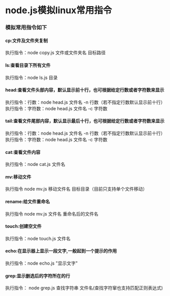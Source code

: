 # node.js模拟linux常用指令  
### 模拟常用指令如下  
#### cp:文件及文件夹复制  
执行指令：node copy.js 文件或文件夹名 目标路径
#### ls:查看目录下所有文件  
执行指令：node ls.js 目录
#### head:查看文件头部内容，默认显示前十行，也可根据给定行数或者字符数来显示  
执行指令：行数：node head.js 文件名 -n 行数（若不指定行数默认显示前十行）  
执行指令：字符数：node head.js 文件名 -c 字符数  
#### tail:查看文件尾部内容，默认显示最后十行，也可根据给定行数或者字符数来显示  
执行指令：行数：node head.js 文件名 -n 行数（若不指定行数默认显示前十行）  
执行指令：字符数：node head.js 文件名 -c 字符数  
#### cat:查看文件内容  
执行指令：node cat.js 文件名
#### mv:移动文件  
执行指令 node mv.js 移动文件名 目标目录（目前只支持单个文件移动）
#### rename:给文件重命名  
执行指令 node mv.js 文件名 重命名后的文件名
#### touch:创建空文件  
执行指令：node touch.js 文件名
#### echo:在显示器上显示一段文字,一般起到一个提示的作用  
执行指令：node echo.js "显示文字"
#### grep:显示删选后的字符所在的行  
执行指令： node grep.js 查找字符串 文件名(查找字符窜也支持匹配正则表达式)
